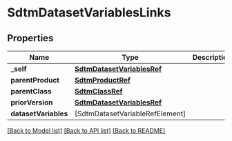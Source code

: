 # SdtmDatasetVariablesLinks

## Properties
Name | Type | Description | Notes
------------ | ------------- | ------------- | -------------
**_self** | [**SdtmDatasetVariablesRef**](SdtmDatasetVariablesRef.md) |  | [optional] 
**parentProduct** | [**SdtmProductRef**](SdtmProductRef.md) |  | [optional] 
**parentClass** | [**SdtmClassRef**](SdtmClassRef.md) |  | [optional] 
**priorVersion** | [**SdtmDatasetVariablesRef**](SdtmDatasetVariablesRef.md) |  | [optional] 
**datasetVariables** | [SdtmDatasetVariableRefElement] |  | [optional] 

[[Back to Model list]](../README.md#documentation-for-models) [[Back to API list]](../README.md#documentation-for-api-endpoints) [[Back to README]](../README.md)


